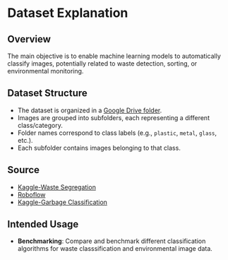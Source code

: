 # Dataset Explanation

## Overview

The main objective is to enable machine learning models to automatically classify images, potentially related to waste detection, sorting, or environmental monitoring.

## Dataset Structure

- The dataset is organized in a [Google Drive folder](https://drive.google.com/drive/folders/1yaDgsM6wbVo9189S_lTEfDG0WESpDpPC?usp=sharing).
- Images are grouped into subfolders, each representing a different class/category.
- Folder names correspond to class labels (e.g., `plastic`, `metal`, `glass`, etc.).
- Each subfolder contains images belonging to that class.

## Source
- [Kaggle-Waste Segregation](https://www.kaggle.com/datasets/aashidutt3/waste-segregation-image-dataset)
- [Roboflow](https://universe.roboflow.com/hardee/bricks-bn70g)
- [Kaggle-Garbage Classification](https://www.kaggle.com/datasets/mostafaabla/garbage-classification)
  
## Intended Usage

- **Benchmarking**: Compare and benchmark different classification algorithms for waste classsification and environmental image data.


